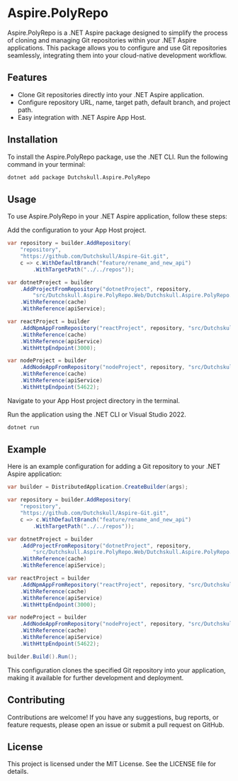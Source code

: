 # Aspire.PolyRepo

Aspire.PolyRepo is a .NET Aspire package designed to simplify the process of cloning and managing Git repositories
within your .NET Aspire applications. This package allows you to configure and use Git repositories seamlessly,
integrating them into your cloud-native development workflow.

## Features

- Clone Git repositories directly into your .NET Aspire application.
- Configure repository URL, name, target path, default branch, and project path.
- Easy integration with .NET Aspire App Host.

## Installation

To install the Aspire.PolyRepo package, use the .NET CLI. Run the following command in your terminal:

```sh
dotnet add package Dutchskull.Aspire.PolyRepo
```

## Usage

To use Aspire.PolyRepo in your .NET Aspire application, follow these steps:

Add the configuration to your App Host project.

```csharp
var repository = builder.AddRepository(
    "repository",
    "https://github.com/Dutchskull/Aspire-Git.git",
    c => c.WithDefaultBranch("feature/rename_and_new_api")
        .WithTargetPath("../../repos"));

var dotnetProject = builder
    .AddProjectFromRepository("dotnetProject", repository,
        "src/Dutchskull.Aspire.PolyRepo.Web/Dutchskull.Aspire.PolyRepo.Web.csproj")
    .WithReference(cache)
    .WithReference(apiService);

var reactProject = builder
    .AddNpmAppFromRepository("reactProject", repository, "src/Dutchskull.Aspire.PolyRepo.React")
    .WithReference(cache)
    .WithReference(apiService)
    .WithHttpEndpoint(3000);

var nodeProject = builder
    .AddNodeAppFromRepository("nodeProject", repository, "src/Dutchskull.Aspire.PolyRepo.Node")
    .WithReference(cache)
    .WithReference(apiService)
    .WithHttpEndpoint(54622);
```

Navigate to your App Host project directory in the terminal.

Run the application using the .NET CLI or Visual Studio 2022.

```sh
dotnet run
```

## Example

Here is an example configuration for adding a Git repository to your .NET Aspire application:

```csharp
var builder = DistributedApplication.CreateBuilder(args);

var repository = builder.AddRepository(
    "repository",
    "https://github.com/Dutchskull/Aspire-Git.git",
    c => c.WithDefaultBranch("feature/rename_and_new_api")
        .WithTargetPath("../../repos"));

var dotnetProject = builder
    .AddProjectFromRepository("dotnetProject", repository,
        "src/Dutchskull.Aspire.PolyRepo.Web/Dutchskull.Aspire.PolyRepo.Web.csproj")
    .WithReference(cache)
    .WithReference(apiService);

var reactProject = builder
    .AddNpmAppFromRepository("reactProject", repository, "src/Dutchskull.Aspire.PolyRepo.React")
    .WithReference(cache)
    .WithReference(apiService)
    .WithHttpEndpoint(3000);

var nodeProject = builder
    .AddNodeAppFromRepository("nodeProject", repository, "src/Dutchskull.Aspire.PolyRepo.Node")
    .WithReference(cache)
    .WithReference(apiService)
    .WithHttpEndpoint(54622);

builder.Build().Run();
```

This configuration clones the specified Git repository into your application, making it available for further
development and deployment.

## Contributing

Contributions are welcome! If you have any suggestions, bug reports, or feature requests, please open an issue or submit
a pull request on GitHub.

## License

This project is licensed under the MIT License. See the LICENSE file for details.
